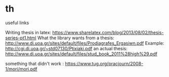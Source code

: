 th
==
useful links

Writing thesis in latex: https://www.sharelatex.com/blog/2013/08/02/thesis-series-pt1.html
What the library wants from a thesis: http://www.di.uoa.gr/sites/default/files/Prodiagrafes_Ergasiwn.pdf
Example: http://cgi.di.uoa.gr/~std07130/Ptixiaki.pdf
an actual thesis: http://www.di.uoa.gr/sites/default/files/stud_book_2011%28high%29.pdf

something that didn't work :
https://www.tug.org/pracjourn/2008-1/mori/mori.pdf

